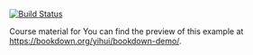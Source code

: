 [![Build Status](https://travis-ci.com/rstudio/bookdown-demo.svg?branch=master)](https://travis-ci.com/rstudio/bookdown-demo)

Course material for 
You can find the preview of this example at https://bookdown.org/yihui/bookdown-demo/.
